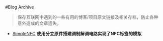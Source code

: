 #Blog Archive

> 保存互联网中遇到的一些有用的博客/项目原文链接及相关存档，防止各种意外造成的文章遗失。

* [SimpleNFC](SimpleNFC/index.md) **使用分立原件搭建调制解调电路实现了NFC标签的模拟**
